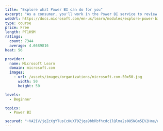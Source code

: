 ```yaml
---
title: "Explore what Power BI can do for you"
excerpt: "As a consumer, you'll work in the Power BI service to review and interact with content that has been shared with you. This module provides the foundational information that you need to work effectively in the Power BI service."
webUrl: https://docs.microsoft.com/en-us/learn/modules/explore-power-bi-service/
type: course
price: Free
length: PT1H9M
ratings:
  count: 7344
  average: 4.6689816
heat: 56

provider:
  name: Microsoft Learn
  domain: microsoft.com
  images:
    - url: /assets/images/organizations/microsoft.com-50x50.jpg
      width: 50
      height: 50

levels:
  - Beginner

topics:
  - Power BI

secured: "+VA2IV/jqZcXgYTusCcHuXT9Zjqa9bbRbfhcdc1lQlma2s085NGm5EV2Hme/a/Q6zD1AL3tK/xwHQwz1aM1wCHzrTEfE8q5fxJV/HuAWoYO+K/on0TWnJRyIy0NaAos9VN7VzRgLSKpDcA1BGKAP11FBhSFnaHc6mWJ0zjF96DyJ67e6NADzMWkd1DawKmBgZOpqTEOnM6fFvJzdhKuQ4avMadM72IoONJhrjUydzIQlCk4FgPU+Qos/tijusEtaCG5urM5M09eFMyBdn6OlOihSdYW/sbWQVNIoTkFkWZvpVn3SJ1Mq+3iNItCA+BvvGM4eCSGP4YUPrCVyS8lkaF7Ydotz18lNk03nDftPzOJiUZdMl2QuItA9z7S4SdbL4IRMogDa4chiyhnEokphd95d63L42En6FKXv1+ygRNI=;ayDGGL2wUoyvcGwi9EH8Sw=="
---
```


